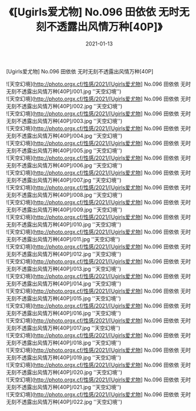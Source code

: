 ﻿---
layout: post
title:  《[Ugirls爱尤物] No.096 田依依 无时无刻不透露出风情万种[40P]》
date:   2021-01-13
img: http://photo.orgx.cf/性感/2021/[Ugirls爱尤物] No.096 田依依 无时无刻不透露出风情万种[40P]/000.jpg
categories: [美女, 性感, 泳衣]
---

[Ugirls爱尤物] No.096 田依依 无时无刻不透露出风情万种[40P]



![天空幻境](http://photo.orgx.cf/性感/2021/[Ugirls爱尤物] No.096 田依依 无时无刻不透露出风情万种[40P]/001.jpg ''天空幻境'') <br>
![天空幻境](http://photo.orgx.cf/性感/2021/[Ugirls爱尤物] No.096 田依依 无时无刻不透露出风情万种[40P]/002.jpg ''天空幻境'') <br>
![天空幻境](http://photo.orgx.cf/性感/2021/[Ugirls爱尤物] No.096 田依依 无时无刻不透露出风情万种[40P]/003.jpg ''天空幻境'') <br>
![天空幻境](http://photo.orgx.cf/性感/2021/[Ugirls爱尤物] No.096 田依依 无时无刻不透露出风情万种[40P]/004.jpg ''天空幻境'') <br>
![天空幻境](http://photo.orgx.cf/性感/2021/[Ugirls爱尤物] No.096 田依依 无时无刻不透露出风情万种[40P]/005.jpg ''天空幻境'') <br>
![天空幻境](http://photo.orgx.cf/性感/2021/[Ugirls爱尤物] No.096 田依依 无时无刻不透露出风情万种[40P]/006.jpg ''天空幻境'') <br>
![天空幻境](http://photo.orgx.cf/性感/2021/[Ugirls爱尤物] No.096 田依依 无时无刻不透露出风情万种[40P]/007.jpg ''天空幻境'') <br>
![天空幻境](http://photo.orgx.cf/性感/2021/[Ugirls爱尤物] No.096 田依依 无时无刻不透露出风情万种[40P]/008.jpg ''天空幻境'') <br>
![天空幻境](http://photo.orgx.cf/性感/2021/[Ugirls爱尤物] No.096 田依依 无时无刻不透露出风情万种[40P]/009.jpg ''天空幻境'') <br>
![天空幻境](http://photo.orgx.cf/性感/2021/[Ugirls爱尤物] No.096 田依依 无时无刻不透露出风情万种[40P]/010.jpg ''天空幻境'') <br>
![天空幻境](http://photo.orgx.cf/性感/2021/[Ugirls爱尤物] No.096 田依依 无时无刻不透露出风情万种[40P]/011.jpg ''天空幻境'') <br>
![天空幻境](http://photo.orgx.cf/性感/2021/[Ugirls爱尤物] No.096 田依依 无时无刻不透露出风情万种[40P]/012.jpg ''天空幻境'') <br>
![天空幻境](http://photo.orgx.cf/性感/2021/[Ugirls爱尤物] No.096 田依依 无时无刻不透露出风情万种[40P]/013.jpg ''天空幻境'') <br>
![天空幻境](http://photo.orgx.cf/性感/2021/[Ugirls爱尤物] No.096 田依依 无时无刻不透露出风情万种[40P]/014.jpg ''天空幻境'') <br>
![天空幻境](http://photo.orgx.cf/性感/2021/[Ugirls爱尤物] No.096 田依依 无时无刻不透露出风情万种[40P]/015.jpg ''天空幻境'') <br>
![天空幻境](http://photo.orgx.cf/性感/2021/[Ugirls爱尤物] No.096 田依依 无时无刻不透露出风情万种[40P]/016.jpg ''天空幻境'') <br>
![天空幻境](http://photo.orgx.cf/性感/2021/[Ugirls爱尤物] No.096 田依依 无时无刻不透露出风情万种[40P]/017.jpg ''天空幻境'') <br>
![天空幻境](http://photo.orgx.cf/性感/2021/[Ugirls爱尤物] No.096 田依依 无时无刻不透露出风情万种[40P]/018.jpg ''天空幻境'') <br>
![天空幻境](http://photo.orgx.cf/性感/2021/[Ugirls爱尤物] No.096 田依依 无时无刻不透露出风情万种[40P]/019.jpg ''天空幻境'') <br>
![天空幻境](http://photo.orgx.cf/性感/2021/[Ugirls爱尤物] No.096 田依依 无时无刻不透露出风情万种[40P]/020.jpg ''天空幻境'') <br>
![天空幻境](http://photo.orgx.cf/性感/2021/[Ugirls爱尤物] No.096 田依依 无时无刻不透露出风情万种[40P]/021.jpg ''天空幻境'') <br>
![天空幻境](http://photo.orgx.cf/性感/2021/[Ugirls爱尤物] No.096 田依依 无时无刻不透露出风情万种[40P]/022.jpg ''天空幻境'') <br>